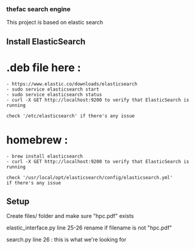 ### thefac search engine

This project is based on elastic search

## Install ElasticSearch

# .deb file here :

    - https://www.elastic.co/downloads/elasticsearch
    - sudo service elasticsearch start
    - sudo service elasticsearch status
    - curl -X GET http://localhost:9200 to verify that ElasticSearch is running

    check '/etc/elasticsearch' if there's any issue

# homebrew :

    - brew install elasticsearch
    - curl -X GET http://localhost:9200 to verify that ElasticSearch is running

    check '/usr/local/opt/elasticsearch/config/elasticsearch.yml'
    if there's any issue

## Setup

Create files/ folder and make sure "hpc.pdf" exists

elastic_interface.py line 25-26 rename if filename is not "hpc.pdf"

search.py line 26 : this is what we're looking for
